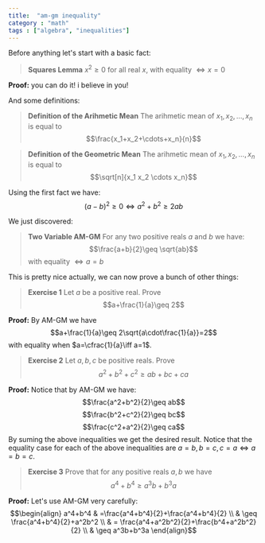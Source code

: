 ```yaml
---
title:  "am-gm inequality"
category : "math"
tags : ["algebra", "inequalities"]
---
```


Before anything let's start with a basic fact:

>**Squares Lemma**
>$x^2\geq0$ for all real $x$, with equality $\iff x=0$

**Proof:** you can do it! i believe in you!

And some definitions:

> **Definition of the Arihmetic Mean**
> The arihmetic mean of $x_1,x_2,\dots,x_n$ is equal to $$\frac{x_1+x_2+\cdots+x_n}{n}$$


> **Definition of the Geometric Mean**
> The arihmetic mean of $x_1,x_2,\dots,x_n$ is equal to $$\sqrt[n]{x_1 x_2 \cdots x_n}$$

Using the first fact we have:
$$(a-b)^2\geq 0 \iff a^2+b^2\geq 2ab$$

We just discovered:
> **Two Variable AM-GM**
> For any two positive reals $a$ and $b$ we have: $$\frac{a+b}{2}\geq \sqrt{ab}$$
> with equality $\iff a=b$

This is pretty nice actually, we can now prove a bunch of other things:
> **Exercise 1** Let $a$ be a positive real. Prove $$a+\frac{1}{a}\geq 2$$

**Proof:** By AM-GM we have $$a+\frac{1}{a}\geq 2\sqrt{a\cdot\frac{1}{a}}=2$$ with equality when $a=\cfrac{1}{a}\iff a=1$.

> **Exercise 2** Let $a,b,c$ be positive reals. Prove $$a^2+b^2+c^2 \geq ab+bc+ca$$
 
**Proof:** Notice that by AM-GM we have:
$$\frac{a^2+b^2}{2}\geq ab$$
$$\frac{b^2+c^2}{2}\geq bc$$
$$\frac{c^2+a^2}{2}\geq ca$$
By suming the above inequalities we get the desired result. Notice that the equality case for each of the above inequalities are $a=b, b=c, c=a \iff a=b=c$.

> **Exercise 3** Prove that for any positive reals $a,b$ we have $$a^4+b^4\geq a^3b+b^3a$$

**Proof:** Let's use AM-GM very carefully:
$$\begin{align}
a^4+b^4 & =\frac{a^4+b^4}{2}+\frac{a^4+b^4}{2} \\
& \geq \frac{a^4+b^4}{2}+a^2b^2 \\
& = \frac{a^4+a^2b^2}{2}+\frac{b^4+a^2b^2}{2} \\
& \geq a^3b+b^3a
\end{align}$$
